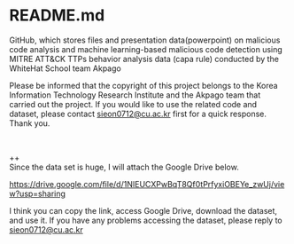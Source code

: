 # README.md
GitHub, which stores files and presentation data(powerpoint) on malicious code analysis and machine learning-based malicious code detection using MITRE ATT&CK TTPs behavior analysis data (capa rule) conducted by the WhiteHat School team Akpago

Please be informed that the copyright of this project belongs to the Korea Information Technology Research Institute and the Akpago team that carried out the project. If you would like to use the related code and dataset, please contact sieon0712@cu.ac.kr first for a quick response. Thank you.

&nbsp;

++   
Since the data set is huge, I will attach the Google Drive below.

https://drive.google.com/file/d/1NIEUCXPwBqT8Qf0tPrfyxiOBEYe_zwUj/view?usp=sharing

I think you can copy the link, access Google Drive, download the dataset, and use it. If you have any problems accessing the dataset, please reply to sieon0712@cu.ac.kr
